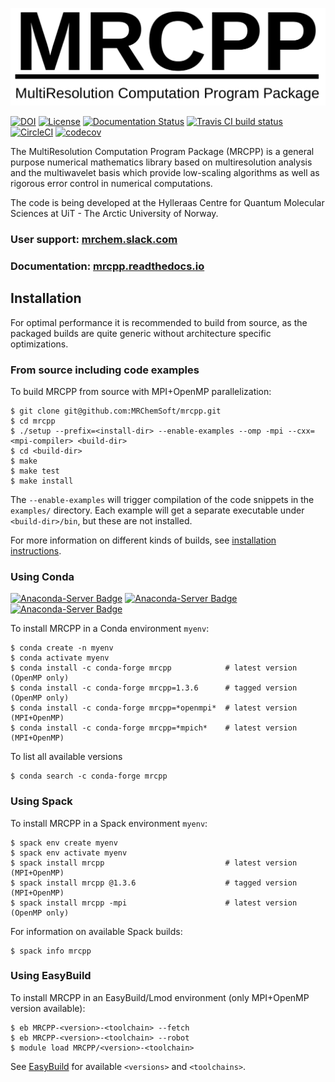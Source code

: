![MRCPP logo](https://github.com/MRChemSoft/mrcpp/raw/master/docs/gfx/logo.png)

[![DOI](https://zenodo.org/badge/DOI/10.5281/zenodo.3606670.svg)](https://doi.org/10.5281/zenodo.3606670)
[![License](https://img.shields.io/badge/license-%20LGPLv3-blue.svg)](../master/LICENSE)
[![Documentation Status](https://readthedocs.org/projects/mrcpp/badge/?version=latest)](http://mrcpp.readthedocs.io/en/latest/?badge=latest)
[![Travis CI build status](https://travis-ci.org/MRChemSoft/mrcpp.svg?branch=master)](https://travis-ci.org/MRChemSoft/mrcpp)
[![CircleCI](https://circleci.com/gh/MRChemSoft/mrcpp/tree/master.svg?style=svg)](https://circleci.com/gh/MRChemSoft/mrcpp)
[![codecov](https://codecov.io/gh/MRChemSoft/mrcpp/branch/master/graph/badge.svg)](https://codecov.io/gh/MRChemSoft/mrcpp)

The MultiResolution Computation Program Package (MRCPP) is a general
purpose numerical mathematics library based on multiresolution analysis
and the multiwavelet basis which provide low-scaling algorithms as well
as rigorous error control in numerical computations.

The code is being developed at the Hylleraas Centre for Quantum Molecular
Sciences at UiT - The Arctic University of Norway.

### User support: [mrchem.slack.com](https://join.slack.com/t/mrchem/shared_invite/enQtNTI3MjMzNjM0NTk0LWNkODZjNTMwYmM4NmRmODExMjQzMDc3NThlMzNmNmIyNWQwM2YwOGY0OWY4NmNmNzE4ZmM2NzgxYzUzNDg3NDM)
### Documentation: [mrcpp.readthedocs.io](http://mrcpp.readthedocs.io)


## Installation

For optimal performance it is recommended to build from source, as the packaged
builds are quite generic without architecture specific optimizations.

### From source including code examples

To build MRCPP from source with MPI+OpenMP parallelization:

    $ git clone git@github.com:MRChemSoft/mrcpp.git
    $ cd mrcpp
    $ ./setup --prefix=<install-dir> --enable-examples --omp -mpi --cxx=<mpi-compiler> <build-dir>
    $ cd <build-dir>
    $ make
    $ make test
    $ make install

The `--enable-examples` will trigger compilation of the code snippets in the
`examples/` directory. Each example will get a separate executable under
`<build-dir>/bin`, but these are not installed.

For more information on different kinds of builds, see
[installation instructions](http://mrcpp.readthedocs.io/en/latest/install.html).


### Using Conda

[![Anaconda-Server Badge](https://anaconda.org/conda-forge/mrcpp/badges/version.svg)](https://anaconda.org/conda-forge/mrcpp)
[![Anaconda-Server Badge](https://anaconda.org/conda-forge/mrcpp/badges/latest_release_date.svg)](https://anaconda.org/conda-forge/mrcpp)
[![Anaconda-Server Badge](https://anaconda.org/conda-forge/mrcpp/badges/downloads.svg)](https://anaconda.org/conda-forge/mrcpp)

To install MRCPP in a Conda environment `myenv`:

    $ conda create -n myenv
    $ conda activate myenv
    $ conda install -c conda-forge mrcpp            # latest version (OpenMP only)
    $ conda install -c conda-forge mrcpp=1.3.6      # tagged version (OpenMP only)
    $ conda install -c conda-forge mrcpp=*openmpi*  # latest version (MPI+OpenMP)
    $ conda install -c conda-forge mrcpp=*mpich*    # latest version (MPI+OpenMP)

To list all available versions

    $ conda search -c conda-forge mrcpp

### Using Spack

To install MRCPP in a Spack environment `myenv`:

    $ spack env create myenv
    $ spack env activate myenv
    $ spack install mrcpp                           # latest version (MPI+OpenMP)
    $ spack install mrcpp @1.3.6                    # tagged version (MPI+OpenMP)
    $ spack install mrcpp -mpi                      # latest version (OpenMP only)

For information on available Spack builds:

    $ spack info mrcpp


### Using EasyBuild

To install MRCPP in an EasyBuild/Lmod environment (only MPI+OpenMP version
available):

    $ eb MRCPP-<version>-<toolchain> --fetch
    $ eb MRCPP-<version>-<toolchain> --robot
    $ module load MRCPP/<version>-<toolchain>

See
[EasyBuild](https://github.com/easybuilders/easybuild-easyconfigs/tree/develop/easybuild/easyconfigs/m/MRCPP)
for available `<versions>` and `<toolchains>`.
